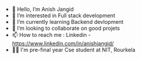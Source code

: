 - 👋 Hello, I’m Anish Jangid
- 👀 I’m interested in Full stack development
- 🌱 I’m currently learning Backend devlopment
- 💞️ I’m looking to collaborate on good projets
- 📫 How to reach me : Linkedin - https://www.linkedin.com/in/anishjangid/
- 🧑‍🎓 I'm pre-final year Cse student at NIT, Rourkela
